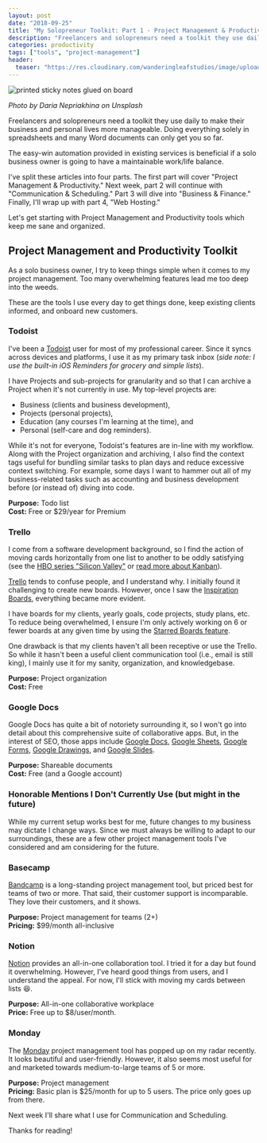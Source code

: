 ```yaml
---
layout: post
date: "2018-09-25"
title: "My Solopreneur Toolkit: Part 1 - Project Management & Productivity"
description: "Freelancers and solopreneurs need a toolkit they use daily to make their business and personal lives more manageable. Doing everything solely in spreadsheets and many Word documents can only get you so far. The easy-win automation provided in existing services is beneficial if a solo business owner is going to have a maintainable work/life balance."
categories: productivity
tags: ["tools", "project-management"]
header:
  teaser: "https://res.cloudinary.com/wanderingleafstudios/image/upload/b_auto,c_pad,g_center,h_630,w_1200/v1537890988/chrisjmears.com/blog/daria-nepriakhina-474036-unsplash.jpg"
---
```


![printed sticky notes glued on board](https://res.cloudinary.com/wanderingleafstudios/image/upload/v1537890988/chrisjmears.com/blog/daria-nepriakhina-474036-unsplash.jpg)

<div class="text-right text-gray-500 text-sm mb-6">
  <em>Photo by Daria Nepriakhina on Unsplash</em>
</div>

Freelancers and solopreneurs need a toolkit they use daily to make their business and personal lives more manageable. Doing everything solely in spreadsheets and many Word documents can only get you so far.

The easy-win automation provided in existing services is beneficial if a solo business owner is going to have a maintainable work/life balance.

I've split these articles into four parts. The first part will cover "Project Management & Productivity." Next week, part 2 will continue with "Communication & Scheduling." Part 3 will dive into "Business & Finance." Finally, I'll wrap up with part 4, "Web Hosting."

Let's get starting with Project Management and Productivity tools which keep me sane and organized.

## Project Management and Productivity Toolkit

As a solo business owner, I try to keep things simple when it comes to my project management. Too many overwhelming features lead me too deep into the weeds.

These are the tools I use every day to get things done, keep existing clients informed, and onboard new customers.

### Todoist

I've been a [Todoist](https://todoist.com/) user for most of my professional career. Since it syncs across devices and platforms, I use it as my primary task inbox (_side note: I use the built-in iOS Reminders for grocery and simple lists_).

I have Projects and sub-projects for granularity and so that I can archive a Project when it's not currently in use. My top-level projects are:

- Business (clients and business development),
- Projects (personal projects),
- Education (any courses I'm learning at the time), and
- Personal (self-care and dog reminders).

While it's not for everyone, Todoist's features are in-line with my workflow. Along with the Project organization and archiving, I also find the context tags useful for bundling similar tasks to plan days and reduce excessive context switching. For example, some days I want to hammer out all of my business-related tasks such as accounting and business development before (or instead of) diving into code.

**Purpose:** Todo list<br>
**Cost:** Free or \$29/year for Premium

### Trello

I come from a software development background, so I find the action of moving cards horizontally from one list to another to be oddly satisfying (see the [HBO series "Silicon Valley"](https://www.youtube.com/watch?v=oyVksFviJVE) or [read more about Kanban](https://www.atlassian.com/agile/kanban/boards)).

[Trello](https://trello.com/) tends to confuse people, and I understand why. I initially found it challenging to create new boards. However, once I saw the [Inspiration Boards](https://trello.com/inspiration), everything became more evident.

I have boards for my clients, yearly goals, code projects, study plans, etc. To reduce being overwhelmed, I ensure I'm only actively working on 6 or fewer boards at any given time by using the [Starred Boards feature](https://help.trello.com/article/965-starring-a-board).

One drawback is that my clients haven't all been receptive or use the Trello. So while it hasn't been a useful client communication tool (i.e., email is still king), I mainly use it for my sanity, organization, and knowledgebase.

**Purpose:** Project organization<br>
**Cost:** Free

### Google Docs

Google Docs has quite a bit of notoriety surrounding it, so I won't go into detail about this comprehensive suite of collaborative apps. But, in the interest of SEO, those apps include [Google Docs](https://www.google.com/docs/about/), [Google Sheets](https://www.google.com/sheets/about/), [Google Forms](https://www.google.com/forms/about/), [Google Drawings](https://docs.google.com/drawings), and [Google Slides](https://www.google.com/slides/about/).

**Purpose:** Shareable documents<br>
**Cost:** Free (and a Google account)

### Honorable Mentions I Don't Currently Use (but might in the future)

While my current setup works best for me, future changes to my business may dictate I change ways. Since we must always be willing to adapt to our surroundings, these are a few other project management tools I've considered and am considering for the future.

### Basecamp

[Bandcamp](https://bandcamp.com/) is a long-standing project management tool, but priced best for teams of two or more. That said, their customer support is incomparable. They love their customers, and it shows.

**Purpose:** Project management for teams (2+)<br>
**Pricing:** \$99/month all-inclusive

### Notion

[Notion](https://www.notion.so/) provides an all-in-one collaboration tool. I tried it for a day but found it overwhelming. However, I've heard good things from users, and I understand the appeal. For now, I'll stick with moving my cards between lists 😆.

**Purpose:** All-in-one collaborative workplace<br>
**Price:** Free up to \$8/user/month.

### Monday

The [Monday](https://www.monday.com/) project management tool has popped up on my radar recently. It looks beautiful and user-friendly. However, it also seems most useful for and marketed towards medium-to-large teams of 5 or more.

**Purpose:** Project management<br>
**Pricing:** Basic plan is \$25/month for up to 5 users. The price only goes up from there.

Next week I'll share what I use for Communication and Scheduling.

Thanks for reading!
